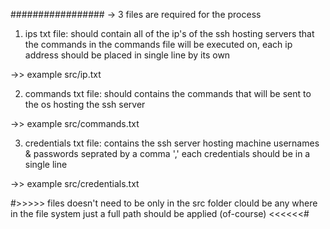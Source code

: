 #################
-> 3 files are required for the process


1. ips txt file: should contain all of the ip's of the ssh hosting servers
that the commands in the commands file will be executed on,
each ip address should be placed in single line by its own

->> example src/ip.txt

2. commands txt file: should contains the commands 
that will be sent to the os hosting the ssh server

->> example src/commands.txt

3. credentials txt file: contains the ssh server hosting machine usernames & passwords
seprated by a comma ',' each credentials should be in a single line

->> example src/credentials.txt



#>>>>> 
files doesn't need to be only in the src folder
clould be any where in the file system just a full path should be applied (of-course)
 <<<<<<#